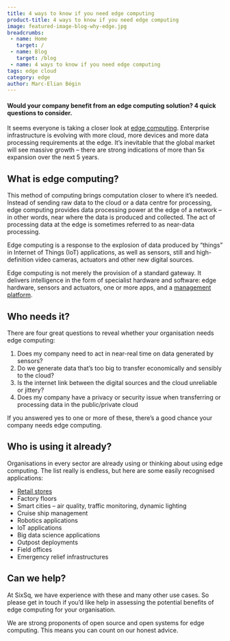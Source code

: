 ```yaml
---
title: 4 ways to know if you need edge computing
product-title: 4 ways to know if you need edge computing 
image: featured-image-blog-why-edge.jpg
breadcrumbs:
 - name: Home
   target: /
 - name: Blog
   target: /blog
 - name: 4 ways to know if you need edge computing
tags: edge cloud
category: edge
author: Marc-Elian Bégin
---
```


#### Would your company benefit from an edge computing solution? 4 quick questions to consider.

It seems everyone is taking a closer look at [edge computing](/blog/what-is-edge-computing). Enterprise infrastructure is evolving with more cloud, more devices and more data processing requirements at the edge. It’s inevitable that the global market will see massive growth – there are strong indications of more than 5x expansion over the next 5 years.

## What is edge computing?

This method of computing brings computation closer to where it’s needed. Instead of sending raw data to the cloud or a data centre for processing, edge computing provides data processing power at the edge of a network – in other words, near where the data is produced and collected. The act of processing data at the edge is sometimes referred to as near-data processing.

Edge computing is a response to the explosion of data produced by “things” in Internet of Things (IoT) applications, as well as sensors, still and high-definition video cameras, actuators and other new digital sources.

Edge computing is not merely the provision of a standard gateway. It delivers intelligence in the form of specialist hardware and software: edge hardware, sensors and actuators, one or more apps, and a [management platform](https://nuvla.io).

## Who needs it?

There are four great questions to reveal whether your organisation needs edge computing:

1. Does my company need to act in near-real time on data generated by sensors?
1. Do we generate data that’s too big to transfer economically and sensibly to the cloud?
1. Is the internet link between the digital sources and the cloud unreliable or jittery?
1. Does my company have a privacy or security issue when transferring or processing data in the public/private cloud

If you answered yes to one or more of these, there’s a good chance your company needs edge computing.

## Who is using it already?

Organisations in every sector are already using or thinking about using edge computing. The list really is endless, but here are some easily recognised applications:

- [Retail stores](/case-studies/retail)
- Factory floors
- Smart cities – air quality, traffic monitoring, dynamic lighting
- Cruise ship management
- Robotics applications
- IoT applications
- Big data science applications
- Outpost deployments
- Field offices
- Emergency relief infrastructures

## Can we help?

At SixSq, we have experience with these and many other use cases. So please get in touch if you’d like help in assessing the potential benefits of edge computing for your organisation.

We are strong proponents of open source and open systems for edge computing. This means you can count on our honest advice.
